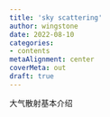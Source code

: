 ```yaml
---
title: 'sky scattering'
author: wingstone
date: 2022-08-10
categories:
- contents
metaAlignment: center
coverMeta: out
draft: true
---
```


大气散射基本介绍

<!--more-->
